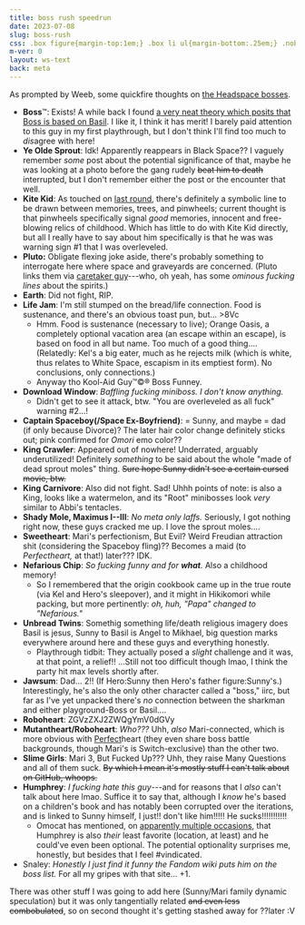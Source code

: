 ```yaml
---
title: boss rush speedrun
date: 2023-07-08
slug: boss-rush
css: .box figure{margin-top:1em;} .box li ul{margin-bottom:.25em;} .nob{font-weight:normal;}
m-ver: 0
layout: ws-text
back: meta
---
```

As prompted by Weeb, some quickfire thoughts on [the Headspace bosses](https://omori.fandom.com/wiki/ENEMIES#BOSSES).

- <b>Boss</b>™: Exists! A while back I found [a very neat theory which posits that Boss is based on Basil](https://lastvalyrian.tumblr.com/post/671471488011993088/whats-the-deal-with-boss). I like it, I think it has merit! I barely paid attention to this guy in my first playthrough, but I don't think I'll find too much to *dis*agree with here!
- <b>Ye Olde Sprout</b>: Idk! Apparently reappears in Black&nbsp;Space?? I vaguely remember *some* post about the potential significance of that, maybe he was looking at a photo before the gang rudely ~~beat him to death~~ interrupted, but I don't remember either the post or the encounter that well.
- <b>Kite Kid</b>: As touched on [last round](not-meta#pinwheel), there's definitely a symbolic line to be drawn between memories, trees, and pinwheels; current thought is that pinwheels specifically signal *good* memories, innocent and free-blowing relics of childhood. Which has little to do with Kite Kid directly, but all I really have to say about him specifically is that he was was warning sign #1 that I was overleveled.
- <b>Pluto:</b> Obligate flexing joke aside, there's probably something to interrogate here where space and graveyards are concerned. (Pluto links them via [caretaker guy](https://omori.fandom.com/wiki/OLD_BEARDY)---who, oh yeah, has some *ominous fucking lines* about the spirits.)
- <b>Earth</b>: Did not fight, RIP.
- <b>Life Jam</b>: I'm still stumped on the bread/life connection. Food is sustenance, and there's an obvious toast pun, but... >8Vc
	- Hmm. Food is sustenance (necessary to live); Orange Oasis, a completely optional vacation area (an escape within an escape), is based on food in all but name. Too much of a good thing.... (Relatedly: Kel's a big eater, much as he rejects milk (which is white, thus relates to White Space, escapism in its emptiest form). No conclusions, only connections.)
	- Anyway tho Kool-Aid Guy™©® Boss Funney.
- <b>Download Window</b>: *Baffling fucking miniboss. I don't know anything.*
	- Didn't get to see it attack, btw. "You are overleveled as all fuck" warning #2...!
- <b>Captain Spaceboy(/Space Ex-Boyfriend)</b>: = Sunny, and maybe = dad (if only because Divorce)? The later hair color change definitely sticks out; pink confirmed for <i class="omo">Omori</i> emo color??
- <b>King Crawler</b>: Appeared out of nowhere! Underrated, arguably underutilized! Definitely *something* to be said about the whole "made of dead sprout moles" thing. ~~Sure hope Sunny didn't see a certain cursed movie, btw.~~
- <b>King Carnivore</b>: Also did not fight. Sad! Uhhh points of note: is also a King, looks like a watermelon, and its "Root" minibosses look *very* similar to Abbi's tentacles.
- <b>Shady Mole, Maximus I--III</b>: *No meta only laffs.* Seriously, I got nothing right now, these guys cracked me up. I love the sprout moles....
- <b>Sweetheart</b>: Mari's perfectionism, But Evil? Weird Freudian attraction shit (considering the Spaceboy fling)?? Becomes a maid (to *Perfectheart,* at that!) later??? IDK.
- <b>Nefarious Chip</b>: *So fucking funny and for <strong class="omo nob">what</strong>.* Also a childhood memory!
	- So I remembered that the origin cookbook came up in the true route (via Kel and Hero's sleepover), and it might in Hikikomori while packing, but more pertinently: *oh, huh, "Papa" changed to "Nefarious."*
- <b>Unbread Twins</b>: Somethig something life/death religious imagery does Basil is jesus, Sunny to Basil is Angel to Mikhael, big question marks everywhere around here and these guys and everything honestly.
	- Playthrough tidbit: They actually posed a *slight* challenge and it was, at that point, a relief!! ...Still not too difficult though lmao, I think the party hit max levels shortly after.
- <b>Jawsum</b>: Dad... 2!! (If Hero:Sunny then Hero's father figure:Sunny's.) Interestingly, he's also the only other character called a "boss," iirc, but far as I've yet unpacked there's *no* connection between the sharkman and either playground-Boss or Basil....
- <b>Roboheart</b>: ZGVzZXJ2ZWQgYmV0dGVy
- <b>Mutantheart/Roboheart</b>: *Who???* Uhh, *also* Mari-connected, which is more obvious with <u>Perfect</u>heart (they even share boss battle backgrounds, though Mari's is Switch-exclusive) than the other two.
- <b>Slime Girls</b>: Mari 3, But Fucked Up??? Uhh, they raise Many Questions and all of them suck. ~~By which I mean it's mostly stuff I can't talk about on GitHub, whoops.~~
- <b>Humphrey</b>: *I fucking hate this guy*---and for reasons that I *also* can't talk about here lmao. Suffice it to say that, although I *know* he's based on a children's book and has notably been corrupted over the iterations, and is linked to Sunny himself, I just!! don't like him!!!!! He sucks!!!!!!!!!!!
	- Omocat has mentioned, on [apparently multiple occasions](https://omori.fandom.com/wiki/HUMPHREY_(Location)#TRIVIA), that Humphrey is also *their* least favorite (location, at least) and he could've even been optional. The potential optionality surprises me, honestly, but besides that I feel #vindicated.
- Snaley: *Honestly I just find it funny the Fandom wiki puts him on the boss list.* For all my gripes with that site... +1.

There was other stuff I was going to add here (Sunny/Mari family dynamic speculation) but it was only tangentially related ~~and even less combobulated~~, so on second thought it's getting stashed away for ??later :V
